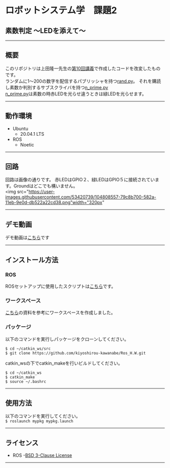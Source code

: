 # ロボットシステム学　課題2
## 素数判定 ～LEDを添えて～
___
## 概要
このリポジトリは上田隆一先生の[第10回講義]()で作成したコードを改変したものです。<br>
ランダムに1～200の数字を配信するパブリッシャを持つ[rand.py](https://github.com/kiyoshirou-kawanabe/mypkg/blob/main/scripts/rand.py)。
それを購読し素数か判別するサブスクライバを持つ[n_prime.py](https://github.com/kiyoshirou-kawanabe/mypkg/blob/main/scripts/n_prime.py)<br>
[n_prime.py](https://github.com/kiyoshirou-kawanabe/mypkg/blob/main/scripts/n_prime.py)は素数の時赤LEDを光らせ違うときは緑LEDを光らせます。
___
## 動作環境
- Ubuntu
  - 20.04.1 LTS
- ROS
  - Noetic
___
## 回路
回路は画像の通りです。
赤LEDはGPIO２、緑LEDはGPIO５に接続されています。Groundはどこでも構いません。<br>
<img src="https://user-images.githubusercontent.com/53420739/104808557-79c8b700-582a-11eb-9e0d-db522a22cd38.png"width="320px"

___
## デモ動画
デモ動画は[こちら](https://youtu.be/FeTo19cilD0)です
___
## インストール方法
### ROS
  ROSセットアップに使用したスクリプトは[こちら](https://github.com/ryuichiueda/ros_setup_scripts_Ubuntu20.04_desktop)です。<br>

### ワークスペース
  [こちら](https://github.com/ryuichiueda/robosys2020/blob/master/md/ros.md)の資料を参考にワークスペースを作成しました。<br>
  
### パッケージ
  以下のコマンドを実行しパッケージをクローンしてください。<br>
  ```
  $ cd ~/catkin_ws/src
  $ git clone https://github.com/kiyoshirou-kawanabe/Ros_H.W.git
  ```
catkin_wsの下でcatkin_makeを行いビルドしてください。<br>
```
$ cd ~/catkin_ws
$ catkin_make
$ source ~/.bashrc
```
___
## 使用方法
以下のコマンドを実行してください。<br>
```$ roslaunch mypkg mypkg.launch```
___
## ライセンス
- ROS -[BSD 3-Clause License](https://github.com/kiyoshirou-kawanabe/mypkg/blob/main/LICENSE)
___
